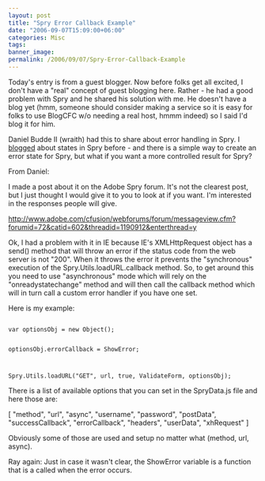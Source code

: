 ```yaml
---
layout: post
title: "Spry Error Callback Example"
date: "2006-09-07T15:09:00+06:00"
categories: Misc 
tags: 
banner_image: 
permalink: /2006/09/07/Spry-Error-Callback-Example
---
```


Today's entry is from a guest blogger. Now before folks get all excited, I don't have a "real" concept of guest blogging here. Rather - he had a good problem with Spry and he shared his solution with me. He doesn't have a blog yet (hmm, someone should consider making a service so it is easy for folks to use BlogCFC w/o needing a real host, hmmm indeed) so I said I'd blog it for him. 

Daniel Budde II (wraith) had this to share about error handling in Spry. I <a href="http://ray.camdenfamily.com/index.cfm/2006/7/14/New-features-in-Spry">blogged</a> about states in Spry before - and there is a simple way to create an error state for Spry, but what if you want a more controlled result for Spry?

From Daniel:<br/>

I made a post about it on the Adobe Spry forum.  It's not the clearest post, but I just thought I would give it to you to look at if you want.  I'm interested in the responses people will give.

http://www.adobe.com/cfusion/webforums/forum/messageview.cfm?forumid=72&catid=602&threadid=1190912&enterthread=y

Ok, I had a problem with it in IE because IE's XMLHttpRequest object has a send() method that will throw an error if the status code from the web server is not "200".  When it throws the error it prevents the "synchronous" execution of the Spry.Utils.loadURL.callback method.  So, to get around this you need to use "asynchronous" mode which will rely on the "onreadystatechange" method and will then call the callback method which will in turn call a custom error handler if you have one set.

Here is my example:

<code>
var optionsObj = new Object();

optionsObj.errorCallback = ShowError;

Spry.Utils.loadURL("GET", url, true, ValidateForm, optionsObj);
</code>
 
There is a list of available options that you can set in the SpryData.js file and here those are:

[ "method", "url", "async", "username", "password", "postData", "successCallback", "errorCallback", "headers", "userData", "xhRequest" ]

Obviously some of those are used and setup no matter what (method, url, async). 

Ray again: Just in case it wasn't clear, the ShowError variable is a function that is a called when the error occurs.